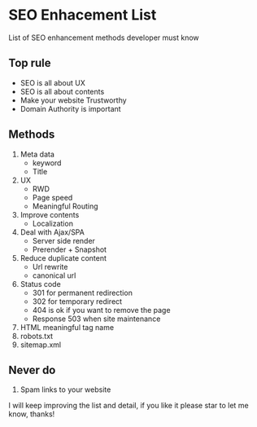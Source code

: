 # SEO Enhacement List

List of SEO enhancement methods developer must know

## Top rule

* SEO is all about UX
* SEO is all about contents
* Make your website Trustworthy
* Domain Authority is important

## Methods

1. Meta data
    * keyword
    * Title
1. UX
    * RWD
    * Page speed
    * Meaningful Routing
1. Improve contents
    * Localization
1. Deal with Ajax/SPA
    * Server side render
    * Prerender + Snapshot
1. Reduce duplicate content
    * Url rewrite
    * canonical url
1. Status code
    * 301 for permanent redirection
    * 302 for temporary redirect
    * 404 is ok if you want to remove the page
    * Response 503 when site maintenance
1. HTML meaningful tag name
1. robots.txt
1. sitemap.xml

## Never do

1. Spam links to your website

I will keep improving the list and detail, if you like it please star to let me know, thanks!